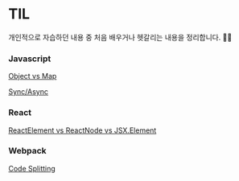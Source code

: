 # TIL

개인적으로 자습하던 내용 중 처음 배우거나 헷갈리는 내용을 정리합니다. 🧑‍💻

### Javascript

[Object vs Map](/javascript/object_vs_map.md)

[Sync/Async](/javascript/sync-async.md)

### React

[ReactElement vs ReactNode vs JSX.Element](/react/ReactNode_vs_ReactElement_vs_JSXElement.md)

### Webpack

[Code Splitting](/webpack/code_splitting.md)
